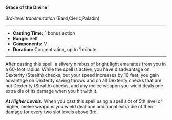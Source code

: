 #### Grace of the Divine
*3rd-level transmutation* (Bard,Cleric,Paladin)
___
- **Casting Time:** 1 bonus action
- **Range:** Self
- **Components:** V
- **Duration:** Concentration, up to 1 minute
---
After casting this spell, a silvery nimbus of bright
light emanates from you in a 60-foot radius. While
the spell is active, you have disadvantage on
Dexterity (Stealth) checks, but your speed increases
by 10 feet, you gain advantage on Dexterity saving
throws and on all Dexterity checks that are not
Dexterity (Stealth) checks, and any melee weapon
you wield deals one extra die of its damage when
you hit with it.

***At Higher Levels.***  When you cast this spell using
a spell slot of 5th level or higher, melee weapons
you wield deal one additional extra die of their
damage for every two slot levels above 3rd.
